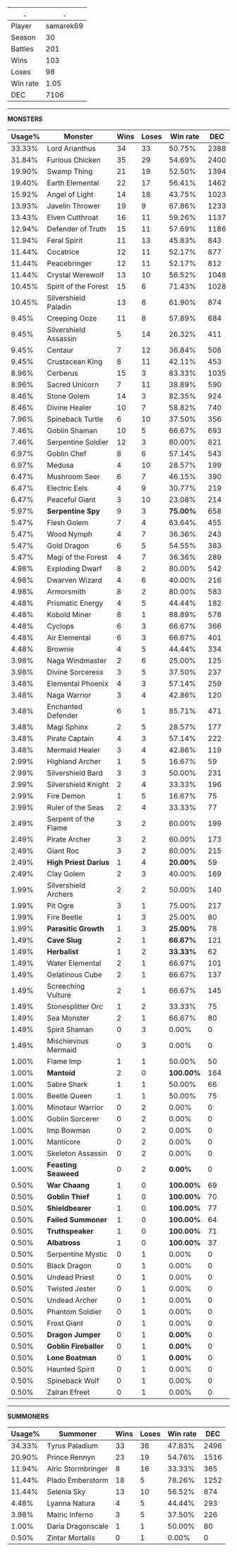 .|.
|-|-
Player|samarek69
Season|30
Battles|201
Wins|103
Loses|98
Win rate|1.05
DEC|7106

---
**MONSTERS**

Usage%|Monster|Wins|Loses|Win rate|DEC|
-|-|-|-|-|-|
33.33%|Lord Arianthus|34|33|50.75%|2388|
31.84%|Furious Chicken|35|29|54.69%|2400|
19.90%|Swamp Thing|21|19|52.50%|1394|
19.40%|Earth Elemental|22|17|56.41%|1462|
15.92%|Angel of Light|14|18|43.75%|1023|
13.93%|Javelin Thrower|19|9|67.86%|1233|
13.43%|Elven Cutthroat|16|11|59.26%|1137|
12.94%|Defender of Truth|15|11|57.69%|1186|
11.94%|Feral Spirit|11|13|45.83%|843|
11.44%|Cocatrice|12|11|52.17%|877|
11.44%|Peacebringer|12|11|52.17%|812|
11.44%|Crystal Werewolf|13|10|56.52%|1048|
10.45%|Spirit of the Forest|15|6|71.43%|1028|
10.45%|Silvershield Paladin|13|8|61.90%|874|
9.45%|Creeping Ooze|11|8|57.89%|684|
9.45%|Silvershield Assassin|5|14|26.32%|411|
9.45%|Centaur|7|12|36.84%|508|
9.45%|Crustacean King|8|11|42.11%|453|
8.96%|Cerberus|15|3|83.33%|1035|
8.96%|Sacred Unicorn|7|11|38.89%|590|
8.46%|Stone Golem|14|3|82.35%|924|
8.46%|Divine Healer|10|7|58.82%|740|
7.96%|Spineback Turtle|6|10|37.50%|356|
7.46%|Goblin Shaman|10|5|66.67%|693|
7.46%|Serpentine Soldier|12|3|80.00%|821|
6.97%|Goblin Chef|8|6|57.14%|543|
6.97%|Medusa|4|10|28.57%|199|
6.47%|Mushroom Seer|6|7|46.15%|390|
6.47%|Electric Eels|4|9|30.77%|219|
6.47%|Peaceful Giant|3|10|23.08%|214|
5.97%|**Serpentine Spy**|9|3|**75.00%**|658|
5.47%|Flesh Golem|7|4|63.64%|455|
5.47%|Wood Nymph|4|7|36.36%|243|
5.47%|Gold Dragon|6|5|54.55%|383|
5.47%|Magi of the Forest|4|7|36.36%|289|
4.98%|Exploding Dwarf|8|2|80.00%|542|
4.98%|Dwarven Wizard|4|6|40.00%|216|
4.98%|Armorsmith|8|2|80.00%|583|
4.48%|Prismatic Energy|4|5|44.44%|182|
4.48%|Kobold Miner|8|1|88.89%|578|
4.48%|Cyclops|6|3|66.67%|366|
4.48%|Air Elemental|6|3|66.67%|401|
4.48%|Brownie|4|5|44.44%|334|
3.98%|Naga Windmaster|2|6|25.00%|125|
3.98%|Divine Sorceress|3|5|37.50%|237|
3.48%|Elemental Phoenix|4|3|57.14%|259|
3.48%|Naga Warrior|3|4|42.86%|120|
3.48%|Enchanted Defender|6|1|85.71%|471|
3.48%|Magi Sphinx|2|5|28.57%|177|
3.48%|Pirate Captain|4|3|57.14%|222|
3.48%|Mermaid Healer|3|4|42.86%|119|
2.99%|Highland Archer|1|5|16.67%|59|
2.99%|Silvershield Bard|3|3|50.00%|231|
2.99%|Silvershield Knight|2|4|33.33%|196|
2.99%|Fire Demon|1|5|16.67%|75|
2.99%|Ruler of the Seas|2|4|33.33%|77|
2.49%|Serpent of the Flame|3|2|60.00%|199|
2.49%|Pirate Archer|3|2|60.00%|173|
2.49%|Giant Roc|3|2|60.00%|215|
2.49%|**High Priest Darius**|1|4|**20.00%**|59|
2.49%|Clay Golem|2|3|40.00%|169|
1.99%|Silvershield Archers|2|2|50.00%|140|
1.99%|Pit Ogre|3|1|75.00%|217|
1.99%|Fire Beetle|1|3|25.00%|80|
1.99%|**Parasitic Growth**|1|3|**25.00%**|78|
1.49%|**Cave Slug**|2|1|**66.67%**|121|
1.49%|**Herbalist**|1|2|**33.33%**|62|
1.49%|Water Elemental|2|1|66.67%|101|
1.49%|Gelatinous Cube|2|1|66.67%|137|
1.49%|Screeching Vulture|2|1|66.67%|145|
1.49%|Stonesplitter Orc|1|2|33.33%|75|
1.49%|Sea Monster|2|1|66.67%|80|
1.49%|Spirit Shaman|0|3|0.00%|0|
1.49%|Mischievous Mermaid|0|3|0.00%|0|
1.00%|Flame Imp|1|1|50.00%|50|
1.00%|**Mantoid**|2|0|**100.00%**|164|
1.00%|Sabre Shark|1|1|50.00%|66|
1.00%|Beetle Queen|1|1|50.00%|75|
1.00%|Minotaur Warrior|0|2|0.00%|0|
1.00%|Goblin Sorcerer|0|2|0.00%|0|
1.00%|Imp Bowman|0|2|0.00%|0|
1.00%|Manticore|0|2|0.00%|0|
1.00%|Skeleton Assassin|0|2|0.00%|0|
1.00%|**Feasting Seaweed**|0|2|**0.00%**|0|
0.50%|**War Chaang**|1|0|**100.00%**|69|
0.50%|**Goblin Thief**|1|0|**100.00%**|70|
0.50%|**Shieldbearer**|1|0|**100.00%**|77|
0.50%|**Failed Summoner**|1|0|**100.00%**|64|
0.50%|**Truthspeaker**|1|0|**100.00%**|71|
0.50%|**Albatross**|1|0|**100.00%**|37|
0.50%|Serpentine Mystic|0|1|0.00%|0|
0.50%|Black Dragon|0|1|0.00%|0|
0.50%|Undead Priest|0|1|0.00%|0|
0.50%|Twisted Jester|0|1|0.00%|0|
0.50%|Undead Archer|0|1|0.00%|0|
0.50%|Phantom Soldier|0|1|0.00%|0|
0.50%|Frost Giant|0|1|0.00%|0|
0.50%|**Dragon Jumper**|0|1|**0.00%**|0|
0.50%|**Goblin Fireballer**|0|1|**0.00%**|0|
0.50%|**Lone Boatman**|0|1|**0.00%**|0|
0.50%|Haunted Spirit|0|1|0.00%|0|
0.50%|Spineback Wolf|0|1|0.00%|0|
0.50%|Zalran Efreet|0|1|0.00%|0|

---
**SUMMONERS**

Usage%|Summoner|Wins|Loses|Win rate|DEC|
-|-|-|-|-|-|
34.33%|Tyrus Paladium|33|36|47.83%|2496|
20.90%|Prince Rennyn|23|19|54.76%|1516|
11.94%|Alric Stormbringer|8|16|33.33%|365|
11.44%|Plado Emberstorm|18|5|78.26%|1252|
11.44%|Selenia Sky|13|10|56.52%|874|
4.48%|Lyanna Natura|4|5|44.44%|293|
3.98%|Malric Inferno|3|5|37.50%|226|
1.00%|Daria Dragonscale|1|1|50.00%|80|
0.50%|Zintar Mortalis|0|1|0.00%|0|
